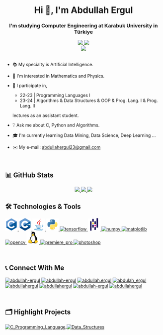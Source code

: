 <h1 align="center">Hi 👋, I'm Abdullah Ergul</h1>
<h3 align="center">I'm studying Computer Engineering at Karabuk University in Türkiye</h3>


<div align="center">
    <a href="https://github.com/abdullah-ergul">
        <img height="20em" src="https://visitor-badge.laobi.icu/badge?page_id=abdullah-ergul.abdullah-ergul"/>
        <img height="20em" src="https://badges.frapsoft.com/os/v1/open-source.svg?v=102"/></br>
        <img height="20em" src="https://wakatime.com/badge/user/5502d8d1-42d4-4358-bdc3-29b0c17ddaf7.svg"/>
    </a>
</div><br />


- 📚 My specialty is Artificial Intelligence.
- 🔮 I'm interested in Mathematics and Physics.
- 🔭 I participate in,
     - 22-23 | Programming Languages I
     - 23-24 | Algorithms & Data Structures & OOP & Prog. Lang. I & Prog. Lang. II

  lectures as an assistant student.
- ❔ Ask me about C, Python and Algorithms.
- 🎓 I'm currently learning Data Mining, Data Science, Deep Learning ...
- ✉️ My e-mail: abdullahergul23@gmail.com
<br />


## 📊 GitHub Stats
<div align="center">
    <a href="https://github.com/abdullah-ergul">
        <img height="180em" src="https://github-readme-stats.vercel.app/api/wakatime?username=abdullahergul&show_icons=true&theme=transparent&count_private=true&layout=compact&langs_count=10"/>
        <img height="180em" src="https://github-readme-stats.vercel.app/api/top-langs/?username=abdullah-ergul&layout=compact&hide=CMake,Makefile&langs_count=10&theme=transparent&size_weight=0.5&count_weight=0.5"/>
        <img height="180em" src="https://github-readme-stats.vercel.app/api?username=abdullah-ergul&show_icons=true&theme=transparent&include_all_commits=true&count_private=true"/>
    </a> 
</div>


## 🛠️ Technologies & Tools
<p align="left"> 
    <a href="https://www.cprogramming.com/" target="_blank" rel="noreferrer"> <img src="https://raw.githubusercontent.com/devicons/devicon/master/icons/c/c-original.svg" alt="c" width="40" height="40"/> </a> 
    <a href="https://www.w3schools.com/cpp/" target="_blank" rel="noreferrer"> <img src="https://raw.githubusercontent.com/devicons/devicon/master/icons/cplusplus/cplusplus-original.svg" alt="cplusplus" width="40" height="40"/> </a> 
    <a href="https://www.java.com" target="_blank" rel="noreferrer"> <img src="https://raw.githubusercontent.com/devicons/devicon/master/icons/java/java-original.svg" alt="java" width="40" height="40"/> </a> 
    <a href="https://www.python.org" target="_blank" rel="noreferrer"> <img src="https://raw.githubusercontent.com/devicons/devicon/master/icons/python/python-original.svg" alt="python" width="40" height="40"/> </a> 
    <a href="https://www.tensorflow.org" target="_blank" rel="noreferrer"> <img src="https://www.vectorlogo.zone/logos/tensorflow/tensorflow-icon.svg" alt="tensorflow" width="40" height="40"/> </a> 
    <a href="https://pandas.pydata.org/" target="_blank" rel="noreferrer"> <img src="https://raw.githubusercontent.com/devicons/devicon/2ae2a900d2f041da66e950e4d48052658d850630/icons/pandas/pandas-original.svg" alt="pandas" width="40" height="40"/> </a> 
    <a href="https://numpy.org/" target="_blank" rel="noreferrer"> <img src="https://seeklogo.com/images/N/numpy-logo-479C24EC79-seeklogo.com.png" alt="numpy" width="40" height="40"/> </a> 
    <a href="https://matplotlib.org/" target="_blank" rel="noreferrer"> <img src="https://upload.wikimedia.org/wikipedia/commons/thumb/8/84/Matplotlib_icon.svg/1200px-Matplotlib_icon.svg.png" alt="matplotlib" width="40" height="40"/> </a> 
    <a href="https://opencv.org/" target="_blank" rel="noreferrer"> <img src="https://www.vectorlogo.zone/logos/opencv/opencv-icon.svg" alt="opencv" width="40" height="40"/> </a> 
    <a href="https://www.linux.org/" target="_blank" rel="noreferrer"> <img src="https://raw.githubusercontent.com/devicons/devicon/master/icons/linux/linux-original.svg" alt="linux" width="40" height="40"/> </a> 
    <a href="https://www.adobe.com/in/products/premiere.html" target="_blank" rel="noreferrer"> <img src="https://upload.wikimedia.org/wikipedia/commons/thumb/4/40/Adobe_Premiere_Pro_CC_icon.svg/1200px-Adobe_Premiere_Pro_CC_icon.svg.png" alt="premiere_pro" width="40" height="40"/> </a> 
    <a href="https://www.photoshop.com/en" target="_blank" rel="noreferrer"> <img src="https://upload.wikimedia.org/wikipedia/commons/thumb/a/af/Adobe_Photoshop_CC_icon.svg/1051px-Adobe_Photoshop_CC_icon.svg.png" alt="photoshop" width="40" height="40"/> </a>
</p><br />


## 📞 Connect With Me
<p align="left">
    <a href="https://www.linkedin.com/in/abdullah-ergul" target="blank"><img align="center" src="https://raw.githubusercontent.com/rahuldkjain/github-profile-readme-generator/master/src/images/icons/Social/linked-in-alt.svg" alt="abdullah-ergul" height="30" width="40" /></a>
    <a href="https://www.kaggle.com/abdullahergul" target="blank"><img align="center" src="https://raw.githubusercontent.com/rahuldkjain/github-profile-readme-generator/master/src/images/icons/Social/kaggle.svg" alt="abdullah-ergul" height="30" width="40" /></a>
    <a href="https://instagram.com/abdullah.ergul" target="blank"><img align="center" src="https://raw.githubusercontent.com/rahuldkjain/github-profile-readme-generator/master/src/images/icons/Social/instagram.svg" alt="abdullah.ergul" height="30" width="40" /></a>
    <a href="https://twitter.com/abdulah_ergul" target="blank"><img align="center" src="https://raw.githubusercontent.com/rahuldkjain/github-profile-readme-generator/master/src/images/icons/Social/twitter.svg" alt="abdulah_ergul" height="30" width="40" /></a>
    <a href="https://leetcode.com/abdullahergul" target="blank"><img align="center" src="https://raw.githubusercontent.com/rahuldkjain/github-profile-readme-generator/master/src/images/icons/Social/leet-code.svg" alt="abdullahergul" height="30" width="40" /></a>
    <a href="https://www.hackerrank.com/abdullahergul" target="blank"><img align="center" src="https://raw.githubusercontent.com/rahuldkjain/github-profile-readme-generator/master/src/images/icons/Social/hackerrank.svg" alt="abdullahergul" height="30" width="40" /></a>
    <a href="https://stackoverflow.com/users/18651143/abdullah-ergul" target="blank"><img align="center" src="https://raw.githubusercontent.com/rahuldkjain/github-profile-readme-generator/master/src/images/icons/Social/stack-overflow.svg" alt="abdullah-ergul" height="30" width="40" /></a>
    <a href="https://auth.geeksforgeeks.org/user/abdullahergul" target="blank"><img align="center" src="https://raw.githubusercontent.com/rahuldkjain/github-profile-readme-generator/master/src/images/icons/Social/geeks-for-geeks.svg" alt="abdullahergul" height="30" width="40" /></a>
</p><br />


## 🗂️ Highlight Projects
<p align="left">
    <a href="https://github.com/abdullah-ergul/C_Programming_Language">
        <img align="center" src="https://github-readme-stats.vercel.app/api/pin/?username=abdullah-ergul&repo=C_Programming_Language&theme=transparent&show_owner=true" alt="C_Programming_Language" />
    </a>
    <a href="https://github.com/abdullah-ergul/Data_Structures">
        <img align="center" src="https://github-readme-stats.vercel.app/api/pin/?username=abdullah-ergul&repo=Data_Structures&theme=transparent&show_owner=true" alt="Data_Structures" />
    </a>
</p>
